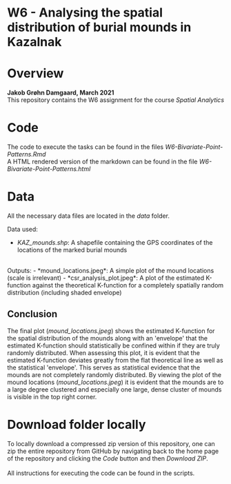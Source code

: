 # W6 - Analysing the spatial distribution of burial mounds in Kazalnak 
# Overview 

**Jakob Grøhn Damgaard, March 2021** <br/>
This repository contains the W6 assignment for the course *Spatial Analytics*

# Code
The code to execute the tasks can be found in the files *W6-Bivariate-Point-Patterns.Rmd*<br/>
A HTML rendered version of the markdown can be found in the file *W6-Bivariate-Point-Patterns.html* <br/>

# Data
All the necessary data files are located in the *data* folder. <br>

Data used: 
- *KAZ_mounds.shp*: A shapefile containing the GPS coordinates of the locations of the marked burial mounds
<br>
Outputs:
- *mound_locations.jpeg*: A simple plot of the mound locations (scale is irrelevant)
- *csr_analysis_plot.jpeg*: A plot of the estimated K-function against the theoretical K-function for a completely spatially random distribution (including shaded envelope)

## Conclusion
The final plot (*mound_locations.jpeg*) shows the estimated K-function for the spatial distribution of the mounds along with an 'envelope' that the estimated K-function should statistically be confined within if they are truly randomly distributed. When assessing this plot, it is evident that the estimated K-function deviates greatly from the flat theoretical line as well as the statistical 'envelope'. This serves as statistical evidence that the mounds are not completely randomly distributed. By viewing the plot of the mound locations (*mound_locations.jpeg*) it is evident that the mounds are to a large degree clustered and especially one large, dense cluster of mounds is visible in the top right corner.


# Download folder locally
To locally download a compressed zip version of this repository, one can zip the entire repository from GitHub by navigating back to the home page of the repository and clicking the *Code* button and then *Download ZIP*. <br/>
<br>
All instructions for executing the code can be found in the scripts.

